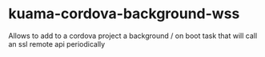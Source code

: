 # kuama-cordova-background-wss
Allows to add to a cordova project a background / on boot task that will call an ssl remote api periodically
